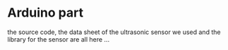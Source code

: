 # Arduino part

the source code, the data sheet of the ultrasonic sensor we used and the library for the sensor are all here ...
